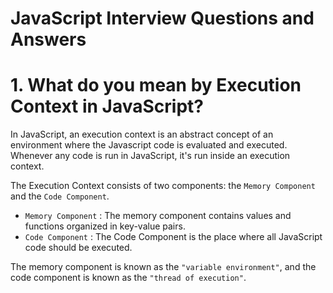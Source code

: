<h1>JavaScript Interview Questions and Answers</h1>

# 1. What do you mean by Execution Context in JavaScript?

In JavaScript, an execution context is an abstract concept of an environment where the Javascript code is evaluated and executed. Whenever any code is run in JavaScript, it's run inside an execution context.

The Execution Context consists of two components: the `Memory Component` and the `Code Component`.

- `Memory Component` : The memory component contains values and functions organized in key-value pairs.
- `Code Component` : The Code Component is the place where all JavaScript code should be executed.

The memory component is known as the `"variable environment"`, and the code component is known as the `"thread of execution"`.
